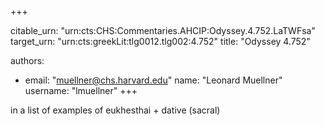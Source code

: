 +++


citable_urn: "urn:cts:CHS:Commentaries.AHCIP:Odyssey.4.752.LaTWFsa"
target_urn: "urn:cts:greekLit:tlg0012.tlg002:4.752"
title: "Odyssey 4.752"

authors:
- email: "muellner@chs.harvard.edu"
  name: "Leonard Muellner"
  username: "lmuellner"
+++

<p>in a list of examples of eukhesthai + dative (sacral)</p>